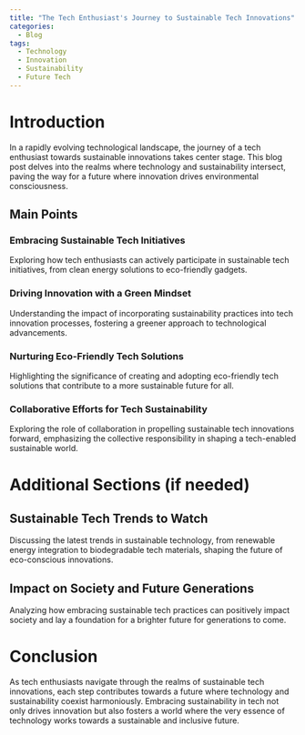 ```yaml
---
title: "The Tech Enthusiast's Journey to Sustainable Tech Innovations"
categories:
  - Blog
tags:
  - Technology
  - Innovation
  - Sustainability
  - Future Tech
---
```


# Introduction
In a rapidly evolving technological landscape, the journey of a tech enthusiast towards sustainable innovations takes center stage. This blog post delves into the realms where technology and sustainability intersect, paving the way for a future where innovation drives environmental consciousness.

## Main Points
### Embracing Sustainable Tech Initiatives
Exploring how tech enthusiasts can actively participate in sustainable tech initiatives, from clean energy solutions to eco-friendly gadgets.

### Driving Innovation with a Green Mindset
Understanding the impact of incorporating sustainability practices into tech innovation processes, fostering a greener approach to technological advancements.

### Nurturing Eco-Friendly Tech Solutions
Highlighting the significance of creating and adopting eco-friendly tech solutions that contribute to a more sustainable future for all.

### Collaborative Efforts for Tech Sustainability
Exploring the role of collaboration in propelling sustainable tech innovations forward, emphasizing the collective responsibility in shaping a tech-enabled sustainable world.

# Additional Sections (if needed)
## Sustainable Tech Trends to Watch
Discussing the latest trends in sustainable technology, from renewable energy integration to biodegradable tech materials, shaping the future of eco-conscious innovations.

## Impact on Society and Future Generations
Analyzing how embracing sustainable tech practices can positively impact society and lay a foundation for a brighter future for generations to come.

# Conclusion
As tech enthusiasts navigate through the realms of sustainable tech innovations, each step contributes towards a future where technology and sustainability coexist harmoniously. Embracing sustainability in tech not only drives innovation but also fosters a world where the very essence of technology works towards a sustainable and inclusive future.